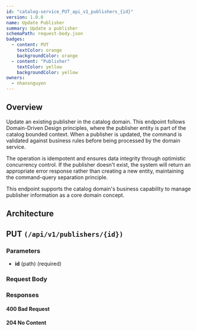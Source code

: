 ```yaml
---
id: "catalog-service_PUT_api_v1_publishers_{id}"
version: 1.0.0
name: Update Publisher
summary: Update a publisher
schemaPath: request-body.json
badges:
  - content: PUT
    textColor: orange
    backgroundColor: orange
  - content: "Publisher"
    textColor: yellow
    backgroundColor: yellow
owners:
  - nhanxnguyen
---
```


## Overview

Update an existing publisher in the catalog domain. This endpoint follows Domain-Driven Design principles, where the publisher entity is part of the catalog bounded context. When a publisher is updated, the command is validated against business rules before being processed by the domain service.

The operation is idempotent and ensures data integrity through optimistic concurrency control. If the publisher doesn't exist, the system will return an appropriate error response rather than creating a new entity, maintaining the command-query separation principle.

This endpoint supports the catalog domain's business capability to manage publisher information as a core domain concept.

## Architecture

<NodeGraph />

## PUT `(/api/v1/publishers/{id})`

### Parameters

- **id** (path) (required)

### Request Body

<SchemaViewer file="request-body.json" maxHeight="500" id="request-body" />

### Responses

#### <span className="text-orange-500">400 Bad Request</span>

<SchemaViewer file="response-400.json" maxHeight="500" id="response-400" />

#### <span className="text-green-500">204 No Content</span>
